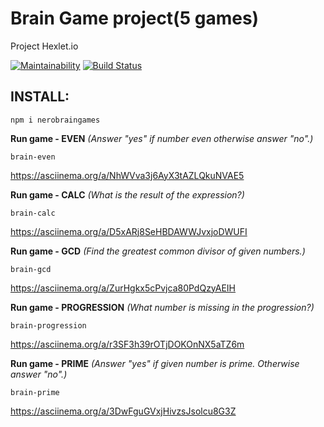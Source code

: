 # Brain Game project(5 games)

Project Hexlet.io

[![Maintainability](https://api.codeclimate.com/v1/badges/dbda8674c0fbc65eaefb/maintainability)](https://codeclimate.com/github/Nero28/frontend-project-lvl1/maintainability)
[![Build Status](https://travis-ci.org/Nero28/frontend-project-lvl1.svg?branch=master)](https://travis-ci.org/Nero28/frontend-project-lvl1)


## INSTALL:

```npm i nerobraingames```

**Run game - EVEN** *(Answer "yes" if number even otherwise answer "no".)*

```brain-even```

https://asciinema.org/a/NhWVva3j6AyX3tAZLQkuNVAE5

**Run game - CALC** *(What is the result of the expression?)*

```brain-calc```

https://asciinema.org/a/D5xARj8SeHBDAWWJvxjoDWUFI

**Run game - GCD** *(Find the greatest common divisor of given numbers.)*

```brain-gcd```

https://asciinema.org/a/ZurHgkx5cPvjca80PdQzyAEIH

**Run game - PROGRESSION** *(What number is missing in the progression?)*

```brain-progression```

https://asciinema.org/a/r3SF3h39rOTjDOKOnNX5aTZ6m

**Run game - PRIME** *(Answer "yes" if given number is prime. Otherwise answer "no".)*

```brain-prime```

https://asciinema.org/a/3DwFguGVxjHivzsJsolcu8G3Z
